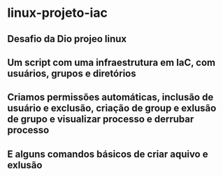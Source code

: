 # linux-projeto-iac
## Desafio da Dio  projeo linux 
## Um script com uma infraestrutura em IaC, com usuários, grupos  e diretórios
##  Criamos permissões automáticas, inclusão de usuário e exclusão, criação de  group e  exlusão de grupo e visualizar processo e derrubar processo
## E alguns comandos básicos de criar aquivo e exlusão
